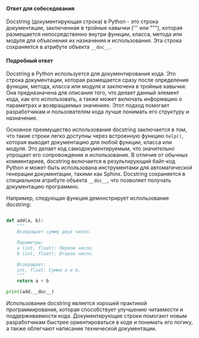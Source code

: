 
#### Ответ для собеседования

Docstring (документирующая строка) в Python - это строка документации, заключенная в тройные кавычки (''' или """), которая размещается непосредственно внутри функции, класса, метода или модуля для объяснения их назначения и использования. Эта строка сохраняется в атрибуте объекта `__doc__`.

#### Подробный ответ

Docstring в Python используется для документирования кода. Это строка документации, которая размещается сразу после определения функции, метода, класса или модуля и заключена в тройные кавычки. Она предназначена для описания того, что делает данный элемент кода, как его использовать, а также может включать информацию о параметрах и возвращаемых значениях. Этот подход помогает разработчикам и пользователям кода лучше понимать его структуру и назначение.

Основное преимущество использования docstring заключается в том, что такие строки легко доступны через встроенную функцию `help()`, которая выводит документацию для любой функции, класса или модуля. Это делает код самодокументируемым, что значительно упрощает его сопровождение и использование. В отличие от обычных комментариев, docstring включается в результирующий байт-код Python и может быть использована инструментами для автоматической генерации документации, такими как Sphinx. Docstring сохраняется в специальном атрибуте объекта `__doc__`, что позволяет получать документацию программно.

Например, следующая функция демонстрирует использование docstring:

```python

def add(a, b):
    """
    Возвращает сумму двух чисел.

    Параметры:
    a (int, float): Первое число.
    b (int, float): Второе число.

    Возвращает:
    int, float: Сумма a и b.
    """
    return a + b

print(add.__doc__)

```

Использование docstring является хорошей практикой программирования, которая способствует улучшению читаемости и поддерживаемости кода. Документирующие строки помогают новым разработчикам быстрее ориентироваться в коде и понимать его логику, а также облегчают написание технической документации.